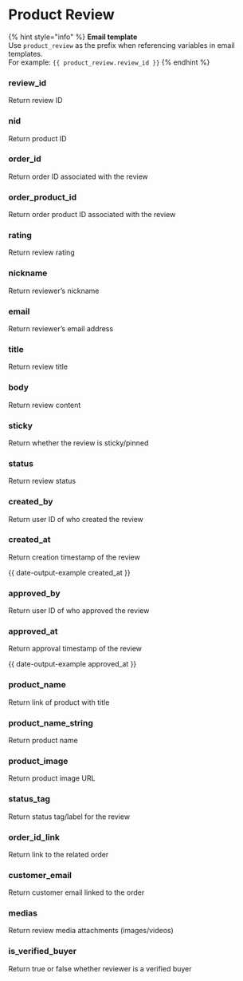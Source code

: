 # Product Review

{% hint style="info" %}
**Email template**\
Use `product_review` as the prefix when referencing variables in email templates.\
For example: `{{ product_review.review_id }}`
{% endhint %}

### review\_id

Return review ID



### nid

Return product ID



### order\_id

Return order ID associated with the review



### order\_product\_id

Return order product ID associated with the review



### rating

Return review rating



### nickname

Return reviewer’s nickname



### email

Return reviewer’s email address



### title

Return review title



### body

Return review content



### sticky

Return whether the review is sticky/pinned



### status

Return review status



### created\_by

Return user ID of who created the review



### created\_at

Return creation timestamp of the review

{{ date-output-example created_at }}



### approved\_by

Return user ID of who approved the review



### approved\_at

Return approval timestamp of the review

{{ date-output-example approved_at }}



### product\_name

Return link of product with title



### product\_name\_string

Return product name



### product\_image

Return product image URL



### status\_tag

Return status tag/label for the review



### order\_id\_link

Return link to the related order



### customer\_email

Return customer email linked to the order



### medias

Return review media attachments (images/videos)



### is\_verified\_buyer

Return true or false whether reviewer is a verified buyer


